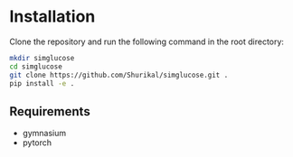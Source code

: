 # Installation

Clone the repository and run the following command in the root directory:

```bash
mkdir simglucose
cd simglucose
git clone https://github.com/Shurikal/simglucose.git .
pip install -e .
```

## Requirements

- gymnasium
- pytorch

